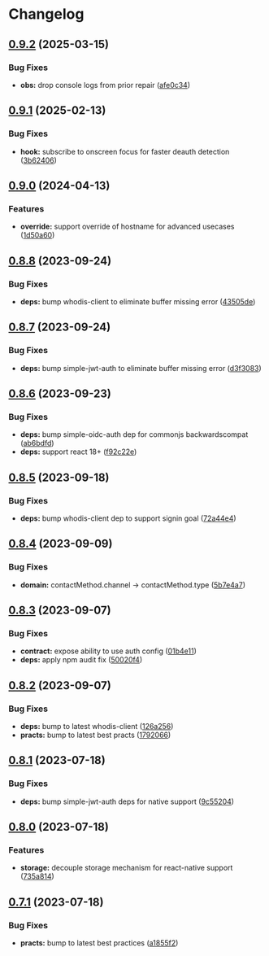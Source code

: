 # Changelog

## [0.9.2](https://github.com/whodisio/whodis-react/compare/v0.9.1...v0.9.2) (2025-03-15)


### Bug Fixes

* **obs:** drop console logs from prior repair ([afe0c34](https://github.com/whodisio/whodis-react/commit/afe0c34fe3d955d31805c1292f75dc26558a85f6))

## [0.9.1](https://github.com/whodisio/whodis-react/compare/v0.9.0...v0.9.1) (2025-02-13)


### Bug Fixes

* **hook:** subscribe to onscreen focus for faster deauth detection ([3b62406](https://github.com/whodisio/whodis-react/commit/3b624069c7403bedcf31f5fa1b4e5bb2380baafe))

## [0.9.0](https://github.com/whodisio/whodis-react/compare/v0.8.8...v0.9.0) (2024-04-13)


### Features

* **override:** support override of hostname for advanced usecases ([1d50a60](https://github.com/whodisio/whodis-react/commit/1d50a6033230dc54d7a4b31266f8409966ee684f))

## [0.8.8](https://github.com/whodisio/whodis-react/compare/v0.8.7...v0.8.8) (2023-09-24)


### Bug Fixes

* **deps:** bump whodis-client to eliminate buffer missing error ([43505de](https://github.com/whodisio/whodis-react/commit/43505dec1eb40610499b4e61d6b040d712d0d4cb))

## [0.8.7](https://github.com/whodisio/whodis-react/compare/v0.8.6...v0.8.7) (2023-09-24)


### Bug Fixes

* **deps:** bump simple-jwt-auth to eliminate buffer missing error ([d3f3083](https://github.com/whodisio/whodis-react/commit/d3f30831acbf340560977a8ab61bd7f2c4528f93))

## [0.8.6](https://github.com/whodisio/whodis-react/compare/v0.8.5...v0.8.6) (2023-09-23)


### Bug Fixes

* **deps:** bump simple-oidc-auth dep for commonjs backwardscompat ([ab6bdfd](https://github.com/whodisio/whodis-react/commit/ab6bdfd5561b88db08a957ec0c32c964f4ab09d3))
* **deps:** support react 18+ ([f92c22e](https://github.com/whodisio/whodis-react/commit/f92c22e62dbb65f699e4253c15090a99e6530fa1))

## [0.8.5](https://github.com/whodisio/whodis-react/compare/v0.8.4...v0.8.5) (2023-09-18)


### Bug Fixes

* **deps:** bump whodis-client dep to support signin goal ([72a44e4](https://github.com/whodisio/whodis-react/commit/72a44e407f3bc3a3d6fd2a4867f6d39d208854a3))

## [0.8.4](https://github.com/whodisio/whodis-react/compare/v0.8.3...v0.8.4) (2023-09-09)


### Bug Fixes

* **domain:** contactMethod.channel -&gt; contactMethod.type ([5b7e4a7](https://github.com/whodisio/whodis-react/commit/5b7e4a7e335a570ded29c5f9679cc92156de2b44))

## [0.8.3](https://github.com/whodisio/whodis-react/compare/v0.8.2...v0.8.3) (2023-09-07)


### Bug Fixes

* **contract:** expose ability to use auth config ([01b4e11](https://github.com/whodisio/whodis-react/commit/01b4e112ad39512a039a599914fd9c4279378ad3))
* **deps:** apply npm audit fix ([50020f4](https://github.com/whodisio/whodis-react/commit/50020f4aecc09548d14d07dbcd3b3ae9920f0900))

## [0.8.2](https://github.com/whodisio/whodis-react/compare/v0.8.1...v0.8.2) (2023-09-07)


### Bug Fixes

* **deps:** bump to latest whodis-client ([126a256](https://github.com/whodisio/whodis-react/commit/126a256e55a996e3cfdea878fa18d77f56109038))
* **practs:** bump to latest best practs ([1792066](https://github.com/whodisio/whodis-react/commit/1792066cceaa0592805b2daffca05f119b29c6fa))

## [0.8.1](https://github.com/whodisio/whodis-react/compare/v0.8.0...v0.8.1) (2023-07-18)


### Bug Fixes

* **deps:** bump simple-jwt-auth deps for native support ([9c55204](https://github.com/whodisio/whodis-react/commit/9c552049167bc22deeeba75966f12b65402a8a0f))

## [0.8.0](https://github.com/whodisio/whodis-react/compare/v0.7.1...v0.8.0) (2023-07-18)


### Features

* **storage:** decouple storage mechanism for react-native support ([735a814](https://github.com/whodisio/whodis-react/commit/735a814e824cc2b198b4446f1bac4de02c28c36a))

## [0.7.1](https://github.com/whodisio/whodis-react/compare/v0.7.0...v0.7.1) (2023-07-18)


### Bug Fixes

* **practs:** bump to latest best practices ([a1855f2](https://github.com/whodisio/whodis-react/commit/a1855f20400ec3d161bac48c7de2d6949202f042))
